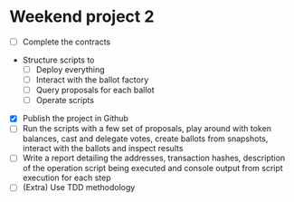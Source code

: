 # Weekend project 2
- [ ] Complete the contracts
- Structure scripts to
  - [ ] Deploy everything
  - [ ] Interact with the ballot factory
  - [ ] Query proposals for each ballot
  - [ ] Operate scripts
- [X] Publish the project in Github
- [ ] Run the scripts with a few set of proposals, play around with token balances, cast and delegate votes, create ballots from snapshots, interact with the ballots and inspect results
- [ ] Write a report detailing the addresses, transaction hashes, description of the operation script being executed and console output from script execution for each step
- [ ] (Extra) Use TDD methodology